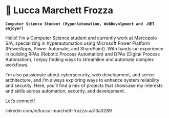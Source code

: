 # 🙂 Lucca Marchett Frozza

**`Computer Science Student (HyperAutomation, WebDevolpment and .NET enjoyer)`**

Hello! I'm a Computer Science student and currently work at Marcopolo S/A, specializing in hyperautomation using Microsoft Power Platform (PowerApps, Power Automate, and SharePoint). With hands-on experience in building RPAs (Robotic Process Automation) and DPAs (Digital Process Automation), I enjoy finding ways to streamline and automate complex workflows.

I'm also passionate about cybersecurity, web development, and server architecture, and I’m always exploring ways to enhance system reliability and security. Here, you’ll find a mix of projects that showcase my interests and skills across automation, security, and development.

Let’s connect!

linkedin.com/in/lucca-marchett-frozza-aa13a3289
